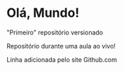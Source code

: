 # Olá, Mundo!
 "Primeiro" repositório versionado

Repositório durante uma aula ao vivo!

Linha adicionada pelo site Github.com
